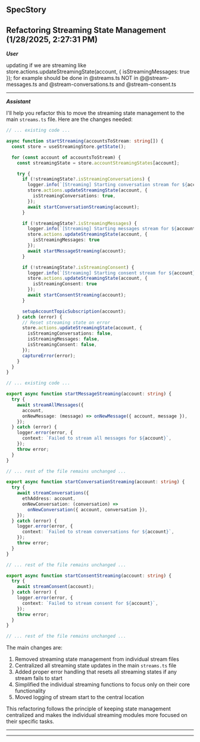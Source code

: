 ## SpecStory

## Refactoring Streaming State Management (1/28/2025, 2:27:31 PM)

_**User**_

updating if we are streaming like store.actions.updateStreamingState(account, { isStreamingMessages: true }); for example should be done in @streams.ts NOT in @@stream-messages.ts and @stream-conversations.ts  and @stream-consent.ts 

---

_**Assistant**_

I'll help you refactor this to move the streaming state management to the main `streams.ts` file. Here are the changes needed:

```typescript:features/streams/streams.ts
// ... existing code ...

async function startStreaming(accountsToStream: string[]) {
  const store = useStreamingStore.getState();

  for (const account of accountsToStream) {
    const streamingState = store.accountStreamingStates[account];

    try {
      if (!streamingState?.isStreamingConversations) {
        logger.info(`[Streaming] Starting conversation stream for ${account}`);
        store.actions.updateStreamingState(account, {
          isStreamingConversations: true,
        });
        await startConversationStreaming(account);
      }

      if (!streamingState?.isStreamingMessages) {
        logger.info(`[Streaming] Starting messages stream for ${account}`);
        store.actions.updateStreamingState(account, { 
          isStreamingMessages: true 
        });
        await startMessageStreaming(account);
      }

      if (!streamingState?.isStreamingConsent) {
        logger.info(`[Streaming] Starting consent stream for ${account}`);
        store.actions.updateStreamingState(account, { 
          isStreamingConsent: true 
        });
        await startConsentStreaming(account);
      }

      setupAccountTopicSubscription(account);
    } catch (error) {
      // Reset streaming state on error
      store.actions.updateStreamingState(account, {
        isStreamingConversations: false,
        isStreamingMessages: false,
        isStreamingConsent: false,
      });
      captureError(error);
    }
  }
}

// ... existing code ...
```

```typescript:features/streams/stream-messages.ts
export async function startMessageStreaming(account: string) {
  try {
    await streamAllMessages({
      account,
      onNewMessage: (message) => onNewMessage({ account, message }),
    });
  } catch (error) {
    logger.error(error, {
      context: `Failed to stream all messages for ${account}`,
    });
    throw error;
  }
}

// ... rest of the file remains unchanged ...
```

```typescript:features/streams/stream-conversations.ts
export async function startConversationStreaming(account: string) {
  try {
    await streamConversations({
      ethAddress: account,
      onNewConversation: (conversation) =>
        onNewConversation({ account, conversation }),
    });
  } catch (error) {
    logger.error(error, {
      context: `Failed to stream conversations for ${account}`,
    });
    throw error;
  }
}

// ... rest of the file remains unchanged ...
```

```typescript:features/streams/stream-consent.ts
export async function startConsentStreaming(account: string) {
  try {
    await streamConsent(account);
  } catch (error) {
    logger.error(error, {
      context: `Failed to stream consent for ${account}`,
    });
    throw error;
  }
}

// ... rest of the file remains unchanged ...
```

The main changes are:
1. Removed streaming state management from individual stream files
2. Centralized all streaming state updates in the main `streams.ts` file
3. Added proper error handling that resets all streaming states if any stream fails to start
4. Simplified the individual streaming functions to focus only on their core functionality
5. Moved logging of stream start to the central location

This refactoring follows the principle of keeping state management centralized and makes the individual streaming modules more focused on their specific tasks.

---



---

